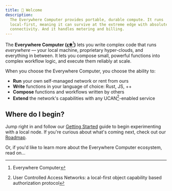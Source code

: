 ```yaml
---
title: 👋 Welcome
description:
  The Everywhere Computer provides portable, durable compute. It runs
  local-first, meaning it can survive at the extreme edge with absolutely no
  connectivity. And it handles metering and billing.
---
```


The **Everywhere Computer (**[**ϵ✵**](#user-content-fn-1)[^1]**)** lets you write complex code that runs _everywhere_ — your local machine, proprietary hyper-clouds, and everything in between. It lets you compose small, powerful functions into complex workflow logic, and execute them reliably at scale.

When you choose the Everywhere Computer, you choose the ability to:

* **Run** your own self-managed network or rent from ours
* **Write** functions in your language of choice: Rust, JS, ++
* **Compose** functions and workflows written by others
* **Extend** the network's capabilities with any UCAN[^2]-enabled service

## Where do I begin?

Jump right in and follow our [Getting Started](getting-started/setup-your-local-node.md) guide to begin experimenting with a local node. If you're curious about what's coming next, check out our [Roadmap](https://github.com/orgs/everywhere-computer/projects/1/views/1).&#x20;

Or, if you'd like to learn more about the Everywhere Computer ecosystem, read on...

[^1]: Everywhere Computer

[^2]: User Controlled Access Networks: a local-first object capability based authorization protocol
